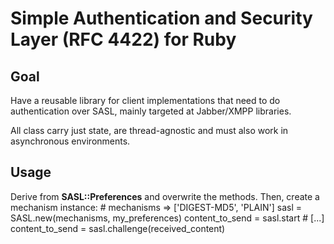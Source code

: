 Simple Authentication and Security Layer (RFC 4422) for Ruby
============================================================

Goal
----

Have a reusable library for client implementations that need to do
authentication over SASL, mainly targeted at Jabber/XMPP libraries.

All class carry just state, are thread-agnostic and must also work in
asynchronous environments.

Usage
-----

Derive from **SASL::Preferences** and overwrite the methods. Then,
create a mechanism instance:
    # mechanisms => ['DIGEST-MD5', 'PLAIN']
    sasl = SASL.new(mechanisms, my_preferences)
    content_to_send = sasl.start
    # [...]
    content_to_send = sasl.challenge(received_content)
